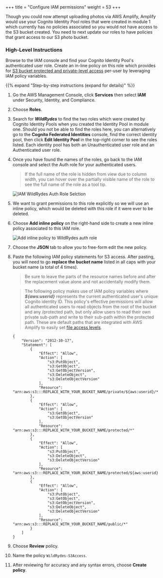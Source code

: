 +++
title = "Configure IAM permissions"
weight = 53
+++

Though you could now attempt uploading photos via AWS Amplify, Amplify would use your Cognito Identity Pool roles that were created in module 1 which currently has no policies associated so you would not have access to the S3 bucket created. You need to next update our roles to have policies that grant access to our S3 photo bucket.

### High-Level Instructions

Browse to the IAM console and find your Cognito Identity Pool's authenticated user role. Create an in-line policy on this role which provides for [S3 bucket protected and private-level access](https://aws-amplify.github.io/docs/js/storage#file-access-levels) per-user by leveraging IAM policy variables.

{{% expand "Step-by-step instructions (expand for details)" %}}

1. Go the AWS Management Console, click **Services** then select **IAM** under Security, Identity, and Compliance.

1. Choose **Roles**.

1. Search for ***WildRydes*** to find the two roles which were created by Cognito Identity Pools when you created the Identity Pool in module one. Should you not be able to find the roles here, you can alternatively go to the **Cognito Federated Identities** console, find the correct identity pool, then click **Edit Identity Pool** in the top-right corner to see the roles listed. Each identity pool has both an Unauthenticated user role and an Authenticated user role.

1. Once you have found the names of the roles, go back to the IAM console and select the Auth role for your authenticated users.

    > If the full name of the role is hidden from view due to column width, you can hover over the partially visible name of the role to see the full name of the role as a tool tip.

    ![IAM WildRydes Auth Role Selction](../images/iam-wildrydes-role-selection.png)

1. We want to grant permissions to this role explicitly so we will use an inline policy, which would be deleted with this role if it were ever to be deleted.

1. Choose **Add inline policy** on the right-hand side to create a new inline policy associated to this IAM role.

    ![Add inline policy to WildRydes auth role](../images/iam-wildrydes-auth-role-add-inline-policy.png)

1. Choose the **JSON** tab to allow you to free-form edit the new policy.

1. Paste the following IAM policy statements for S3 access. After pasting, you will need to go **replace the bucket name** listed in all caps with your bucket name (a total of 4 times).

    > Be sure to leave the parts of the resource names before and after the replacement value alone and not accidentally modify them.

    > The following policy makes use of IAM policy variables where ***${aws:userid}*** represents the current authenticated user's unique Cognito identity ID. This policy's effective permissions will allow all authenticated users to read objects from the root of the bucket and any /protected path, but only allow users to read their own private sub-path and write to their sub-path within the protected path. These are default paths that are integrated with AWS Amplify to easily set [file access levels](https://aws-amplify.github.io/docs/js/storage#file-access-levels).

    ```
    {
        "Version": "2012-10-17",
        "Statement": [
            {
                "Effect": "Allow",
                "Action": [
                    "s3:PutObject",
                    "s3:GetObject",
                    "s3:GetObjectVersion",
                    "s3:DeleteObject",
                    "s3:DeleteObjectVersion"
                ],
                "Resource": "arn:aws:s3:::REPLACE_WITH_YOUR_BUCKET_NAME/private/${aws:userid}/*"
            },
            {
                "Effect": "Allow",
                "Action": [
                    "s3:GetObject",
                    "s3:GetObjectVersion"
                ],
                "Resource": "arn:aws:s3:::REPLACE_WITH_YOUR_BUCKET_NAME/protected/*"
            },
            {
                "Effect": "Allow",
                "Action": [
                    "s3:PutObject",
                    "s3:DeleteObject",
                    "s3:DeleteObjectVersion"
                ],
                "Resource": "arn:aws:s3:::REPLACE_WITH_YOUR_BUCKET_NAME/protected/${aws:userid}/*"
            },
            {
                "Effect": "Allow",
                "Action": [
                    "s3:PutObject",
                    "s3:GetObject",
                    "s3:GetObjectVersion",
                    "s3:DeleteObject",
                    "s3:DeleteObjectVersion"
                ],
                "Resource": "arn:aws:s3:::REPLACE_WITH_YOUR_BUCKET_NAME/public/*"
            }
        ]
    }
    ```

1. Choose **Review** policy.

1. Name the policy `WildRydes-S3Access`.

1. After reviewing for accuracy and any syntax errors, choose **Create policy**.

